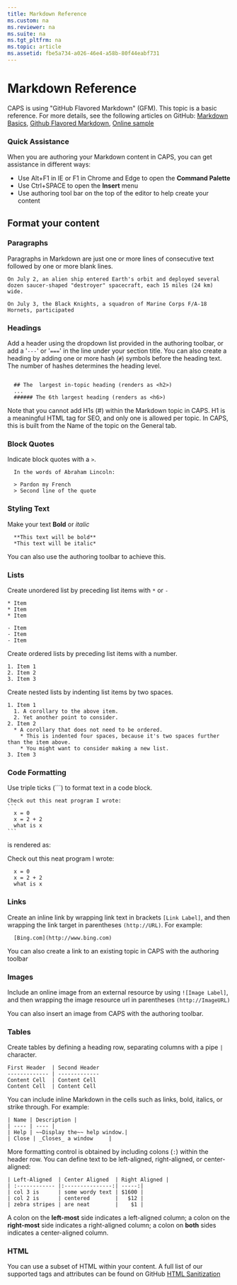 ```yaml
---
title: Markdown Reference
ms.custom: na
ms.reviewer: na
ms.suite: na
ms.tgt_pltfrm: na
ms.topic: article
ms.assetid: fbe5a734-a026-46e4-a58b-80f44eabf731
---
```

# Markdown Reference

CAPS is using "GitHub Flavored Markdown" (GFM). This topic is a basic reference. For more details, see the following articles on GitHub: [Markdown Basics](https://help.github.com/articles/markdown-basics/), [Github Flavored Markdown](https://help.github.com/articles/github-flavored-markdown/), [Online sample](http://github.github.com/github-flavored-markdown/sample_content.html)
  
### Quick Assistance
When you are authoring your Markdown content in CAPS, you can get assistance in different ways:
- Use Alt+F1 in IE or F1 in Chrome and Edge to open the **Command Palette**
- Use Ctrl+SPACE to open the **Insert** menu
- Use authoring tool bar on the top of the editor to help create your content

## Format your content

### Paragraphs
Paragraphs in Markdown are just one or more lines of consecutive text followed by one or more blank lines.
  
```
On July 2, an alien ship entered Earth's orbit and deployed several dozen saucer-shaped "destroyer" spacecraft, each 15 miles (24 km) wide.
  
On July 3, the Black Knights, a squadron of Marine Corps F/A-18 Hornets, participated 
```

### Headings  
Add a header using the dropdown list provided in the authoring toolbar, or add a '`---`' or '`===`' in the  line under your section title. You can also create a heading by adding one or more hash (`#`) symbols before the heading text. The number of hashes determines the heading level.

  ```

    ## The  largest in-topic heading (renders as <h2>)
    ...
    ###### The 6th largest heading (renders as <h6>)
  ```
Note that you cannot add H1s (#) within the Markdown topic in CAPS. H1 is a meaningful HTML tag for SEO, and only one is allowed per topic. In CAPS, this is built from the Name of the topic on the General tab.

### Block Quotes
Indicate block quotes with a `>`.
  ```
    In the words of Abraham Lincoln:
  
    > Pardon my French
    > Second line of the quote
  ```

### Styling Text
Make your text **Bold** or *italic*
  ```
    **This text will be bold**
    *This text will be italic*  
  ```
You can also use the authoring toolbar to achieve this.

### Lists
Create unordered list by preceding list items with `*` or `-`
  ```
  * Item
  * Item
  * Item
  
  - Item
  - Item
  - Item  
  ```
Create ordered lists by preceding list items with a number.
  ```
  1. Item 1
  2. Item 2
  3. Item 3  
  ```
Create nested lists by indenting list items by two spaces.
  ```
  1. Item 1
    1. A corollary to the above item.
    2. Yet another point to consider.
  2. Item 2
    * A corollary that does not need to be ordered.
      * This is indented four spaces, because it's two spaces further than the item above.
      * You might want to consider making a new list.
  3. Item 3 
  ```
 
### Code Formatting
Use triple ticks (```) to format text in a code block.
~~~~
Check out this neat program I wrote:  
```
  x = 0
  x = 2 + 2
  what is x
```
~~~~
is rendered as:

  Check out this neat program I wrote:  
  ```
    x = 0
    x = 2 + 2
    what is x
  ```

### Links
Create an inline link by wrapping link text in brackets `[Link Label]`, and then wrapping the link target in parentheses `(http://URL)`. For example:
``` 
  [Bing.com](http://www.bing.com)
```  

You can also create a link to an existing topic in CAPS with the authoring toolbar
  
### Images
Include an online image from an external resource by using `![Image Label]`, and then wrapping the image resource url in parentheses `(http://ImageURL)`
  
You can also insert an image from CAPS with the authoring toolbar.

### Tables
Create tables by defining a heading row, separating columns with a pipe `|` character.
```
First Header  | Second Header
------------- | -------------
Content Cell  | Content Cell
Content Cell  | Content Cell
```
You can include inline Markdown in the cells such as links, bold, italics, or strike through. For example:
```
| Name | Description |
| ---- | ---- |
| Help | ~~Display the~~ help window.|
| Close | _Closes_ a window     |
```

More formatting control is obtained by including colons (`:`) within the header row. You can define text to be left-aligned, right-aligned, or center-aligned:
```
| Left-Aligned  | Center Aligned  | Right Aligned |
| :------------ |:---------------:| -----:|
| col 3 is      | some wordy text | $1600 |
| col 2 is      | centered        |   $12 |
| zebra stripes | are neat        |    $1 |
```
A colon on the **left-most** side indicates a left-aligned column; a colon on the **right-most** side indicates a right-aligned column; a colon on **both** sides indicates a center-aligned column.

### HTML
You can use a subset of HTML within your content. A full list of our supported tags and attributes can be found on GitHub [HTML Sanitization](https://github.com/github/markup/tree/master#html-sanitization)


  
